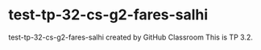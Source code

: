 # test-tp-32-cs-g2-fares-salhi
test-tp-32-cs-g2-fares-salhi created by GitHub Classroom
This is TP 3.2. 
